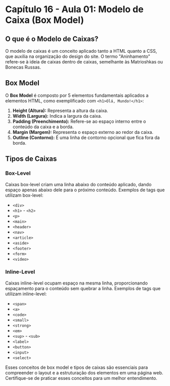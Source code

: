 # Capítulo 16 - Aula 01: Modelo de Caixa (Box Model)

## O que é o Modelo de Caixas?

O modelo de caixas é um conceito aplicado tanto a HTML quanto a CSS, que auxilia na organização do design do site. O termo "Aninhamento" refere-se à ideia de caixas dentro de caixas, semelhante às Matrioshkas ou Bonecas Russas.

## Box Model

O **Box Model** é composto por 5 elementos fundamentais aplicados a elementos HTML, como exemplificado com `<h1>Olá, Mundo!</h1>`:

1. **Height (Altura):** Representa a altura da caixa.
2. **Width (Largura):** Indica a largura da caixa.
3. **Padding (Preenchimento):** Refere-se ao espaço interno entre o conteúdo da caixa e a borda.
4. **Margin (Margem):** Representa o espaço externo ao redor da caixa.
5. **Outline (Contorno):** É uma linha de contorno opcional que fica fora da borda.

## Tipos de Caixas

### Box-Level

Caixas box-level criam uma linha abaixo do conteúdo aplicado, dando espaço apenas abaixo dele para o próximo conteúdo. Exemplos de tags que utilizam box-level:

- `<div>`
- `<h1>` - `<h2>`
- `<p>`
- `<main>`
- `<header>`
- `<nav>`
- `<article>`
- `<aside>`
- `<footer>`
- `<form>`
- `<video>`

### Inline-Level

Caixas inline-level ocupam espaço na mesma linha, proporcionando espaçamento para o conteúdo sem quebrar a linha. Exemplos de tags que utilizam inline-level:

- `<span>`
- `<a>`
- `<code>`
- `<small>`
- `<strong>`
- `<em>`
- `<sup>` - `<sub>`
- `<label>`
- `<button>`
- `<input>`
- `<select>`

Esses conceitos de box model e tipos de caixas são essenciais para compreender o layout e a estruturação dos elementos em uma página web. Certifique-se de praticar esses conceitos para um melhor entendimento.
